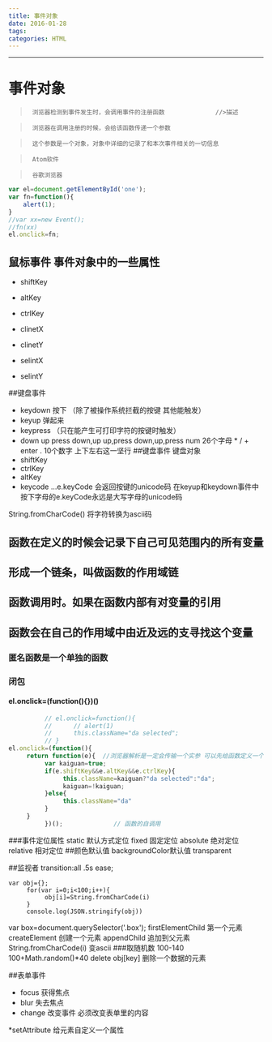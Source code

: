 ```yaml
---
title: 事件对象
date: 2016-01-28
tags:
categories: HTML
---
```

------

<!-- more -->

#      事件对象

>      浏览器检测到事件发生时，会调用事件的注册函数              //>描述

>      浏览器在调用注册的时候，会给该函数传递一个参数

>      这个参数是一个对象，对象中详细的记录了和本次事件相关的一切信息

>      Atom软件

>      谷歌浏览器

```  javascript
var el=document.getElementById('one');
var fn=function(){
	alert(1);
}
//var xx=new Event();
//fn(xx)
el.onclick=fn;   
```
## 鼠标事件 事件对象中的一些属性

* shiftKey
* altKey
* ctrlKey

* clinetX
* clinetY

* selintX
* selintY

##键盘事件

* keydown  按下 （除了被操作系统拦截的按键 其他能触发）
* keyup    弹起来
* keypress  （只在能产生可打印字符的按键时触发）
* down    up    press    down,up  up,press  down,up,press
                          num                  26个字母 * / + enter .
                         10个数字
                         上下左右这一坚行
##键盘事件  键盘对象
* shiftKey
* ctrlKey
* altKey
* keycode
...e.keyCode 会返回按键的unicode码 在keyup和keydown事件中按下字母的e.keyCode永远是大写字母的unicode码

String.fromCharCode() 将字符转换为ascii码

## 函数在定义的时候会记录下自己可见范围内的所有变量
## 形成一个链条，叫做函数的作用域链
## 函数调用时。如果在函数内部有对变量的引用
## 函数会在自己的作用域中由近及远的支寻找这个变量


### 匿名函数是一个单独的函数

### 闭包

#### el.onclick=(function(){})()

``` javascript
          // el.onclick=function(){
          //      // alert(1)
          //      this.className="da selected";
          // }
el.onclick=(function(){
     return function(e){  //浏览器解析是一定会传输一个实参 可以先给函数定义一个形参
          var kaiguan=true;
          if(e.shiftKey&&e.altKey&&e.ctrlKey){
               this.className=kaiguan?"da selected":"da";
               kaiguan=!kaiguan;
          }else{
               this.className="da"
          }
     }
          })();              // 函数的自调用
```
###事件定位属性
static 默认方式定位
fixed  固定定位
absolute   绝对定位
relative   相对定位
##颜色默认值
backgroundColor默认值  transparent


##监视者
transition:all .5s ease;

```做一个ascII表
var obj={};
     for(var i=0;i<100;i++){
          obj[i]=String.fromCharCode(i)
     }
     console.log(JSON.stringify(obj))
```

var box=document.querySelector('.box');
firstElementChild 第一个元素
createElement 创建一个元素
appendChild 追加到父元素
String.fromCharCode(i) 变ascii
###取随机数
100-140  100+Math.random()*40
delete obj[key] 删除一个数据的元素

##表单事件

* focus 获得焦点
* blur 失去焦点
* change 改变事件  必须改变表单里的内容

*setAttribute 给元素自定义一个属性
